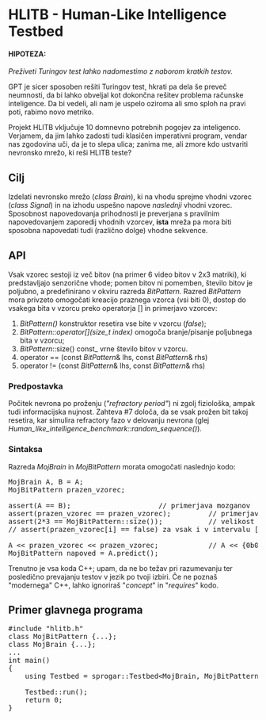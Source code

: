 # HLITB - Human-Like Intelligence Testbed

#### HIPOTEZA:
  _Preživeti Turingov test lahko nadomestimo z naborom kratkih testov._

GPT je sicer sposoben rešiti Turingov test, hkrati pa dela še preveč neumnosti, da bi lahko obveljal kot dokončna rešitev problema računske inteligence. Da bi vedeli, ali nam je uspelo oziroma ali smo sploh na pravi poti, rabimo novo metriko. 

Projekt HLITB vključuje 10 domnevno potrebnih pogojev za inteligenco. Verjamem, da jim lahko zadosti tudi klasičen imperativni program, vendar nas zgodovina uči, da je to slepa ulica; zanima me, ali zmore kdo ustvariti nevronsko mrežo, ki reši HLITB teste?


## Cilj
Izdelati nevronsko mrežo (_class Brain_), ki na vhodu sprejme vhodni vzorec (_class Signal_) in na izhodu uspešno napove *naslednji* vhodni vzorec. Sposobnost napovedovanja prihodnosti je preverjana s pravilnim napovedovanjem zaporedij vhodnih vzorcev, **ista** mreža pa mora biti sposobna napovedati tudi (različno dolge) vhodne sekvence.

## API
Vsak vzorec sestoji iz več bitov (na primer 6 video bitov v 2x3 matriki), ki predstavljajo senzorične vhode; pomen bitov ni pomemben, število bitov je poljubno, a predefinirano v okviru razreda _BitPattern_. Razred _BitPattern_ mora privzeto omogočati kreacijo praznega vzorca (vsi biti 0), dostop do vsakega bita v vzorcu preko operatorja [] in primerjavo vzorcev:

1. _BitPattern()_ konstruktor resetira vse bite v vzorcu (_false_);
2. _BitPattern::operator[](size_t index)_ omogoča branje/pisanje poljubnega bita v vzorcu;
3. _BitPattern_::size() const_ vrne število bitov v vzorcu.
4. operator == (const _BitPattern_& lhs, const _BitPattern_& rhs)
5. operator != (const _BitPattern_& lhs, const _BitPattern_& rhs)

### Predpostavka
Počitek nevrona po proženju (_"refractory period"_) ni zgolj fiziološka, ampak tudi informacijska nujnost. Zahteva #7 določa, da se vsak prožen bit takoj resetira, kar simulira refractory fazo v delovanju nevrona (glej _Human_like_intelligence_benchmark::random_sequence()_).


### Sintaksa

Razreda _MojBrain_ in _MojBitPattern_ morata omogočati naslednjo kodo:
<pre>
MojBrain A, B = A;
MojBitPattern prazen_vzorec;
	
assert(A == B);						// primerjava mozganov
assert(prazen_vzorec == prazen_vzorec);			// primerjava bitnih vzorcev
assert(2*3 == MojBitPattern::size());			// velikost vzorca v primeru video 2x3
// assert(prazen_vzorec[i] == false) za vsak i v intervalu [0: MojBitPattern::size()-1];

A << prazen_vzorec << prazen_vzorec;			// A << {0b000000} << {0b000000};
MojBitPattern napoved = A.predict();
</pre>

Trenutno je vsa koda C++; upam, da ne bo težav pri razumevanju ter posledično prevajanju testov v jezik po tvoji izbiri. Če ne poznaš "modernega" C++, lahko ignoriraš "_concept_" in "_requires_" kodo.


## Primer glavnega programa

<pre>
#include "hlitb.h"
class MojBitPattern {...};
class MojBrain {...};
...
int main()
{
	using Testbed = sprogar::Testbed&lt;MojBrain, MojBitPattern, 500/*SimulatedInfinity*/&gt;;
	
	Testbed::run();
	return 0;
}
</pre>


